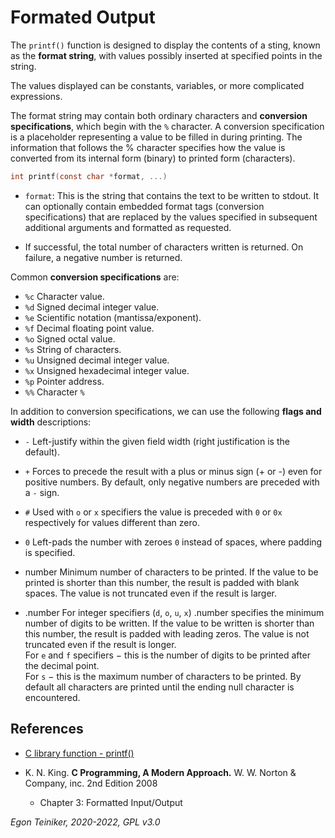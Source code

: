# Formated Output

The `printf()` function is designed to display the contents of a sting, known as the **format string**, with values possibly inserted at specified points in the string.

The values displayed can be constants, variables, or more complicated expressions.

The format string may contain both ordinary characters and **conversion specifications**, which begin with the `%` character.
A conversion specification is a placeholder representing a value to be filled in during printing.
The information that follows the % character specifies how the value is converted from its internal form (binary) to printed form (characters).

```C
int printf(const char *format, ...)
```

* `format`: This is the string that contains the text to be written to stdout.  It can optionally contain embedded format tags (conversion specifications) that are replaced by the values specified in subsequent additional arguments and formatted as requested.

* If successful, the total number of characters written is returned. On failure, a negative number is returned.

Common **conversion specifications** are:

* `%c` Character value.
* `%d` Signed decimal integer value.
* `%e` Scientific notation (mantissa/exponent).
* `%f` Decimal floating point value.
* `%o` Signed octal value.
* `%s` String of characters.
* `%u` Unsigned decimal integer value.
* `%x` Unsigned hexadecimal integer value.
* `%p` Pointer address.
* `%%` Character `%` 

In addition to conversion specifications, we can use the following **flags and width** descriptions:

* `-` Left-justify within the given field width (right justification is the default).
* `+` Forces to precede the result with a plus or minus sign (+ or -) even for positive numbers. By default, only negative numbers are preceded with a `-` sign.
* `#` Used with `o` or `x` specifiers the value is preceded with `0` or `0x` respectively for values different than zero.
* `0` Left-pads the number with zeroes `0` instead of spaces, where padding is specified.


* number Minimum number of characters to be printed. If the value to be printed is shorter than this number, the result is padded with blank spaces. The value is not truncated even if the result is larger.

* .number For integer specifiers (`d`, `o`, `u`, `x`) .number specifies the minimum number of digits to be written. If the value to be written is shorter than this number, the result is padded with leading zeros. The value is not truncated even if the result is longer.\
For `e` and `f` specifiers − this is the number of digits to be printed after the decimal point.\
For `s` − this is the maximum number of characters to be printed. By default all characters are printed until the ending null character is encountered. 


## References

* [C library function - printf()](https://www.tutorialspoint.com/c_standard_library/c_function_printf.htm)

* K. N. King. **C Programming, A Modern Approach.** W. W. Norton & Company, inc. 2nd Edition 2008
    * Chapter 3: Formatted Input/Output
 
*Egon Teiniker, 2020-2022, GPL v3.0* 
